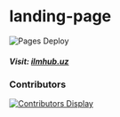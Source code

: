 # landing-page

![Pages Deploy](https://github.com/ilmhub-uz/landing-page/actions/workflows/dotnet.yml/badge.svg)

##### Visit: [ilmhub.uz](https://ilmhub.uz/)

### Contributors
[![Contributors Display](https://badges.pufler.dev/contributors/ilmhub-uz/landing-page?size=50&padding=-5&bots=true)](https://github.com/wahid-d)
